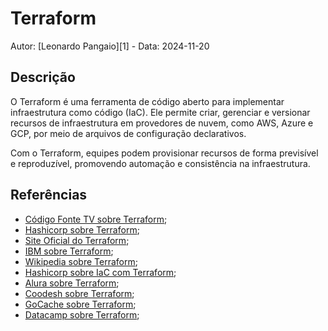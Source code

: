 # Terraform

Autor: [Leonardo Pangaio][1] - Data: 2024-11-20

## Descrição

O Terraform é uma ferramenta de código aberto para implementar infraestrutura como código (IaC). Ele permite criar, gerenciar e versionar recursos de infraestrutura em provedores de nuvem, como AWS, Azure e GCP, por meio de arquivos de configuração declarativos.

Com o Terraform, equipes podem provisionar recursos de forma previsível e reproduzível, promovendo automação e consistência na infraestrutura.

## Referências

- [Código Fonte TV sobre Terraform](https://youtu.be/0EAjJe8aPkc?si=QFk5CvLHRpjVx5qN);
- [Hashicorp sobre Terraform](https://developer.hashicorp.com/terraform/intro);
- [Site Oficial do Terraform](https://www.terraform.io/);
- [IBM sobre Terraform](https://www.ibm.com/topics/terraform);
- [Wikipedia sobre Terraform](https://en.wikipedia.org/wiki/Terraform_(software));
- [Hashicorp sobre IaC com Terraform](https://developer.hashicorp.com/terraform/tutorials/aws-get-started/infrastructure-as-code);
- [Alura sobre Terraform](https://www.alura.com.br/artigos/conheca-o-terraform);
- [Coodesh sobre Terraform](https://coodesh.com/blog/dicionario/o-que-e-terraform/);
- [GoCache sobre Terraform](https://gocache.com.br/dicas/o-que-e-terraform-e-quais-suas-aplicacoes/);
- [Datacamp sobre Terraform](https://www.datacamp.com/pt/tutorial/getting-started-terraform);